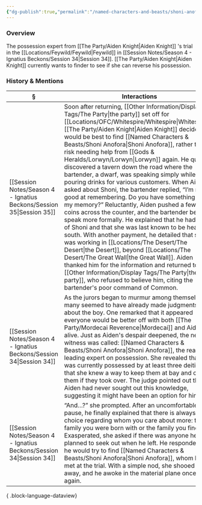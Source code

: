 ```yaml
---
{"dg-publish":true,"permalink":"/named-characters-and-beasts/shoni-anofora/","tags":["NPC"],"updated":"2025-08-11T11:53:32.065+01:00"}
---
```



### Overview
The possession expert from [[The Party/Aiden Knight\|Aiden Knight]] 's trial in the [[Locations/Feywild/Feywild\|Feywild]] in [[Session Notes/Season 4 - Ignatius Beckons/Session 34\|Session 34]]. [[The Party/Aiden Knight\|Aiden Knight]] currently wants to finder to see if she can reverse his possession. 

### History & Mentions
| §                                                                       | Interactions                                                                                                                                                                                                                                                                                                                                                                                                                                                                                                                                                                                                                                                                                                                                                                                                                                                                                                                  |
| ----------------------------------------------------------------------- | ----------------------------------------------------------------------------------------------------------------------------------------------------------------------------------------------------------------------------------------------------------------------------------------------------------------------------------------------------------------------------------------------------------------------------------------------------------------------------------------------------------------------------------------------------------------------------------------------------------------------------------------------------------------------------------------------------------------------------------------------------------------------------------------------------------------------------------------------------------------------------------------------------------------------------- |
| [[Session Notes/Season 4 - Ignatius Beckons/Session 35\|Session 35]] | Soon after returning, [[Other Information/Display Tags/The Party\|the party]] set off for [[Locations/OFC/Whitespire/Whitespire\|Whitespire]]. [[The Party/Aiden Knight\|Aiden Knight]] decided it would be best to find [[Named Characters & Beasts/Shoni Anofora\|Shoni Anofora]], rather than risk needing help from [[Gods & Heralds/Lorwyn/Lorwyn\|Lorwyn]] again. He quickly discovered a tavern down the road where the bartender, a dwarf, was speaking simply while pouring drinks for various customers. When Aiden asked about Shoni, the bartender replied, “I’m no good at remembering. Do you have something to jog my memory?” Reluctantly, Aiden pushed a few extra coins across the counter, and the bartender began to speak more formally. He explained that he had heard of Shoni and that she was last known to be heading south. With another payment, he detailed that she was working in [[Locations/The Desert/The Desert\|the Desert]], beyond [[Locations/The Desert/The Great Wall\|the Great Wall]]. Aiden thanked him for the information and returned to [[Other Information/Display Tags/The Party\|the party]], who refused to believe him, citing the bartender's poor command of Common. |
| [[Session Notes/Season 4 - Ignatius Beckons/Session 34\|Session 34]] | As the jurors began to murmur among themselves, many seemed to have already made judgments about the boy. One remarked that it appeared everyone would be better off with both [[The Party/Mordecai Reverence\|Mordecai]] and Aiden alive. Just as Aiden's despair deepened, the next witness was called: [[Named Characters & Beasts/Shoni Anofora\|Shoni Anofora]], the realm's leading expert on possession. She revealed that she was currently possessed by at least three deities and that she knew a way to keep them at bay and control them if they took over. The judge pointed out that Aiden had never sought out this knowledge, suggesting it might have been an option for him.                                                                                                                                                                                                                                                                                   |
| [[Session Notes/Season 4 - Ignatius Beckons/Session 34\|Session 34]] | “And…?” she prompted. After an uncomfortable pause, he finally explained that there is always a choice regarding whom you care about more: the family you were born with or the family you find. Exasperated, she asked if there was anyone he planned to seek out when he left. He responded that he would try to find [[Named Characters & Beasts/Shoni Anofora\|Shoni Anofora]], whom he had met at the trial. With a simple nod, she shooed him away, and he awoke in the material plane once again.                                                                                                                                                                                                                                                                                                                                                                                                                                                               |

{ .block-language-dataview}